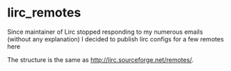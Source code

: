 # lirc_remotes
Since maintainer of Lirc stopped responding to my numerous emails (without any explanation) I decided to publish lirc configs for a few remotes here

The structure is the same as http://lirc.sourceforge.net/remotes/.
